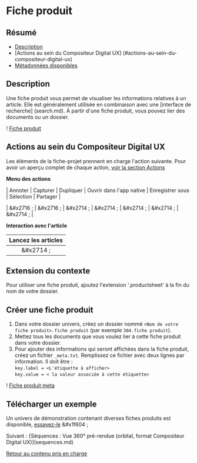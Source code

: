 # Fiche produit

## Résumé
* [Description](#description)
* [Actions au sein du Compositeur Digital UX] (#actions-au-sein-du-compositeur-digital-ux)
* [Métadonnées disponibles](#métadonnées-disponibles)

## Description

Une fiche produit vous permet de visualiser les informations relatives à un article. Elle est généralement utilisée en combinaison avec une [interface de recherche] (search.md). À partir d'une fiche produit, vous pouvez lier des documents ou un dossier. 

! [Fiche produit](../../../en/img/contenu_fiche_produit.JPG)

## Actions au sein du Compositeur Digital UX

Les éléments de la fiche-projet prennent en charge l'action suivante. Pour avoir un aperçu complet de chaque action, [voir la section Actions](actions.md)

**Menu des actions**

| Annoter | Capturer | Dupliquer | Ouvrir dans l'app native | Enregistrer sous | Sélection | Partager |


| &#x2716 ; | &#x2716 ; | &#x2714 ; | &#x2714 ; | &#x2714 ; | &#x2714 ; | &#x2714 ; |

**Interaction avec l'article**

| Lancez les articles |
|:------------:|
| &#x2714 ; | 

## Extension du contexte

Pour utiliser une fiche produit, ajoutez l'extension '.productsheet' à la fin du nom de votre dossier.

## Créer une fiche produit

1. Dans votre dossier univers, créez un dossier nommé `<Nom de votre fiche produit>.fiche produit` (par exemple `304.fiche produit`).
1. Mettez tous les documents que vous voulez lier à cette fiche produit dans votre dossier. 
1. Pour ajouter des informations qui seront affichées dans la fiche produit, créez un fichier `_meta.txt`. Remplissez ce fichier avec deux lignes par information. Il doit être :<br/>
`key.label = <L'étiquette à afficher>` <br/>
`key.value = < la valeur associée à cette étiquette>`

! [Fiche produit meta](../../../en/img/content_product_sheet_meta.JPG)

## Télécharger un exemple

Un univers de démonstration contenant diverses fiches produits est disponible, [essayez-le](../Demo-Universe.zip) &#x1f604 ;

Suivant : {Séquences : Vue 360° pré-rendue (orbital, format Compositeur Digital UX)](sequences.md)

[Retour au contenu pris en charge](index.md)